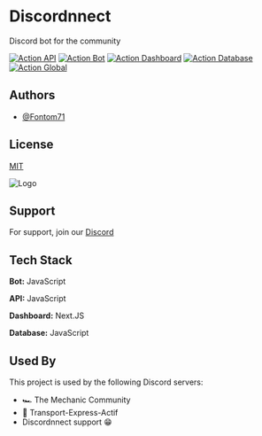 
# Discordnnect

Discord bot for the community

[![Action API](https://github.com/Discordnnect/api/actions/workflows/ssh.yml/badge.svg)](https://github.com/Discordnnect/api/actions/workflows/ssh.yml)
[![Action Bot](https://github.com/Discordnnect/bot/actions/workflows/ssh.yml/badge.svg)](https://github.com/Discordnnect/bot/actions/workflows/ssh.yml)
[![Action Dashboard](https://github.com/Discordnnect/dashboard/actions/workflows/ssh.yml/badge.svg)](https://github.com/Discordnnect/dashboard/actions/workflows/ssh.yml)
[![Action Database](https://github.com/Discordnnect/database/actions/workflows/ssh.yml/badge.svg)](https://github.com/Discordnnect/database/actions/workflows/ssh.yml)
[![Action Global](https://github.com/Discordnnect/global/actions/workflows/ssh.yml/badge.svg)](https://github.com/Discordnnect/global/actions/workflows/ssh.yml)

## Authors

- [@Fontom71](https://github.com/Fontom71)


## License

[MIT](https://choosealicense.com/licenses/mit/)


![Logo](https://cdn.discordapp.com/avatars/822815101979328562/c34169141c7903633bd2a5d6908ec621.webp?size=4096)


## Support

For support, join our [Discord](https://discord.gg/r26J4xwZ4C)


## Tech Stack

**Bot:** JavaScript

**API:** JavaScript

**Dashboard:** Next.JS

**Database:** JavaScript


## Used By

This project is used by the following Discord servers:

- 🏎 The Mechanic Community
- 🚛 Transport-Express-Actif
- Discordnnect support 😁

